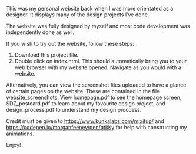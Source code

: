 This was my personal website back when I was more orientated as a designer. It displays many of the design projects I’ve done. 

The website was fully designed by myself and most code development was independently done as well. 

If you wish to try out the website, follow these steps:

1. Download this project file.
2. Double click on index.html. This should automatically bring you to your web browser with my website opened. Navigate as you would with a website. 

Alternatively, you can view the screenshot files uploaded to have a glance of certain pages on the website. These are contained in the file website_screenshots. View homepage.pdf to see the homepage screen, SDZ_postcard.pdf to learn about my favourite design project, and design_process.pdf to understand my design proccess. 

Credit must be given to https://www.kunkalabs.com/mixitup/ and https://codepen.io/morganfeeney/pen/qtkKy for help with constructing my animations. 

Enjoy! 
